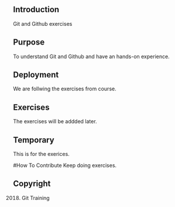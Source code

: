 ## Introduction
Git and Github exercises

## Purpose
To understand Git and Github and have an hands-on experience.

## Deployment
We are follwing the exercises from course.

## Exercises
The exercises will be addded later.

## Temporary
This is for the exerices.

#How To Contribute
Keep doing exercises.

## Copyright
2018. Git Training